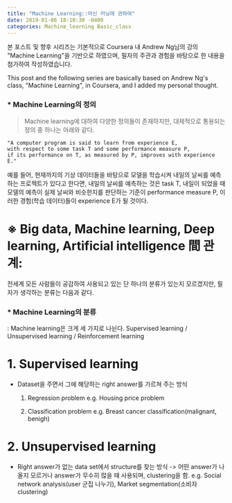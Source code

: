 ```yaml
---
title: "Machine Learning::머신 러닝에 관하여"
date: 2019-01-06 18:10:30 -0400
categories: Machine_learning Basic_class
---
```


본 포스트 및 향후 시리즈는 기본적으로 Coursera 내 Andrew Ng님의 강의 "Machine Learning"을 기반으로 하였으며, 
필자의 주관과 경험을 바탕으로 한 내용을 첨가하여 작성하였습니다.

This post and the following series are basically based on Andrew Ng's class, "Machine Learning", in Coursera,
and I added my personal thought.

### * Machine Learning의 정의
> Machine learning에 대하여 다양한 정의들이 존재하지만, 대체적으로 통용되는 정의 중 하나는 아래와 같다.
```
"A computer program is said to learn from experience E, 
with respect to some task T and some performance measure P,
if its performance on T, as measured by P, improves with experience E."
```

예를 들어, 현재까지의 기상 데이터들을 바탕으로 모델을 학습시켜 내일의 날씨를 예측하는 프로젝트가 있다고 한다면,
내일의 날씨를 예측하는 것은 task T,
내일이 되었을 때 모델의 예측이 실제 날씨와 비슷한지를 판단하는 기준이 performance measure P,
이러한 경험(학습 데이터)들이 experience E가 될 것이다.

# ※ Big data, Machine learning, Deep learning, Artificial intelligence 間 관계:
전세계 모든 사람들이 공감하여 사용되고 있는 단 하나의 분류가 있는지 모르겠지만, 
필자가 생각하는 분류는 다음과 같다.

### * Machine Learning의 분류
: Machine learning은 크게 세 가지로 나뉜다. Supervised learning / Unsupervised learning / Reinforcement learning

# 1. Supervised learning
- Dataset을 주면서 그에 해당하는 right answer를 가르쳐 주는 방식
  1) Regression problem
    e.g. Housing price problem
  
  
  
  2) Classification problem
    e.g. Breast cancer classification(malignant, benigh)

  

# 2. Unsupervised learning
- Right answer가 없는 data set에서 structure를 찾는 방식
  -> 어떤 answer가 나올지 모르거나 answer가 무수히 많을 때 사용되며, clustering을 함.
    e.g. Social network analysis(user 군집 나누기), Market segmentation(소비자 clustering)
  
